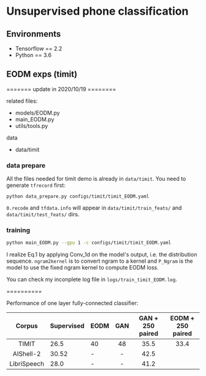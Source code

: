 # Unsupervised phone classification

## Environments
- Tensorflow == 2.2
- Python == 3.6

## EODM exps (timit)

======= update in 2020/10/19 ========

related files:
- models/EODM.py
- main_EODM.py
- utils/tools.py

data
- data/timit


### data prepare
All the files needed for timit demo is already in `data/timit`. You need to generate `tfrecord` first:
```
python data_prepare.py configs/timit/timit_EODM.yaml
```
`0.recode` and `tfdata.info` will appear in  `data/timit/train_feats/` and `data/timit/test_feats/` dirs.

### training
```bash
python main_EODM.py --gpu 1 -c configs/timit/timit_EODM.yaml
```

I realize Eq.1 by applying Conv_1d on the model's output, i.e. the distribution sequence.
`ngram2kernel` is to convert ngram to a kernel and `P_Ngram` is the model to use the fixed ngram kernel to compute EODM loss.

You can check my inconplete log file in `logs/train_timit_EODM.log`.

==========

Performance of one layer fully-connected classifier:

|Corpus| Supervised | EODM | GAN | GAN + 250 paired | EODM + 250 paired |
|:-----:|-------------|---|:-----:| :-----: | :-----: |
| TIMIT | 26.5 | 40 | 48 | 35.5 | 33.4 |
| AIShell-2 |  30.52 |  - | -  | 42.5  |   |
| LibriSpeech | 28.0  | -  | -  | 41.2  |   |
